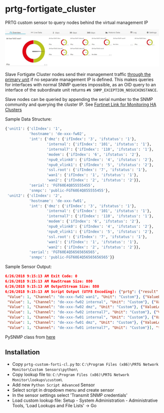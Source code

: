 # prtg-fortigate_cluster

PRTG custom sensor to query nodes behind the virtual management IP

![scr01](assets/img/scr01.jpg)

Slave Fortigate Cluster nodes send their management traffic [through the primary unit][mgmt-traffic] if no separate management IP is defined. This makes queries for interfaces with normal SNMP queries impossible, as an OID query to an interface of the subordinate unit returns `#N SNMP_EXCEPTION_NOSUCHINSTANCE`.

Slave nodes can be queried by appending the serial number to the SNMP community and querying the cluster IP. See [Fortinet Link for Monitoring HA Clusters][forti-link]

Sample Data Structure:

```sh
{'unit1': {'clIndex': '1',
           'hostname': 'de-xxx-fw02',
           'int': {'dmz': {'ifIndex': '3', 'ifstatus': '1'},
                   'internal': {'ifIndex': '101', 'ifstatus': '1'},
                   'internal7': {'ifIndex': '110', 'ifstatus': '1'},
                   'modem': {'ifIndex': '6', 'ifstatus': '2'},
                   'npu0_vlink0': {'ifIndex': '4', 'ifstatus': '2'},
                   'npu0_vlink1': {'ifIndex': '5', 'ifstatus': '2'},
                   'ssl.root': {'ifIndex': '7', 'ifstatus': '1'},
                   'wan1': {'ifIndex': '1', 'ifstatus': '1'},
                   'wan2': {'ifIndex': '2', 'ifstatus': '2'}},
           'serial': 'FGT60E4Q855555455',
           'snmpc': 'public-FGT60E4Q855555455'},
 'unit2': {'clIndex': '2',
           'hostname': 'de-xxx-fw01',
           'int': {'dmz': {'ifIndex': '3', 'ifstatus': '1'},
                   'internal': {'ifIndex': '101', 'ifstatus': '1'},
                   'internal7': {'ifIndex': '110', 'ifstatus': '1'},
                   'modem': {'ifIndex': '6', 'ifstatus': '2'},
                   'npu0_vlink0': {'ifIndex': '4', 'ifstatus': '2'},
                   'npu0_vlink1': {'ifIndex': '5', 'ifstatus': '2'},
                   'ssl.root': {'ifIndex': '7', 'ifstatus': '1'},
                   'wan1': {'ifIndex': '1', 'ifstatus': '1'},
                   'wan2': {'ifIndex': '2', 'ifstatus': '2'}},
           'serial': 'FGT60E4Q56565656565',
           'snmpc': 'public-FGT60E4Q56565656565'}}
```

Sample Sensor Output:

```json
6/26/2018 9:15:13 AM Exit Code: 0
6/26/2018 9:15:13 AM RawStream Size: 880
6/26/2018 9:15:13 AM OutputStream Size: 880
6/26/2018 9:15:13 AM Script Output (UTF8 Encoding): {"prtg": {"result": [{"ValueLookup": "custom.lookup.forti.interfaces",
 "Value": 1, "Channel": "de-xxx-fw02 wan1", "Unit": "Custom"}, {"ValueLookup": "custom.lookup.forti.interfaces",
 "Value": 1, "Channel": "de-xxx-fw02 internal", "Unit": "Custom"}, {"ValueLookup": "custom.lookup.forti.interfaces", 
 "Value": 1, "Channel": "de-xxx-fw02 dmz", "Unit": "Custom"}, {"ValueLookup": "custom.lookup.forti.interfaces", 
 "Value": 1, "Channel": "de-xxx-fw02 internal7", "Unit": "Custom"}, {"ValueLookup": "custom.lookup.forti.interfaces",
 "Value": 1, "Channel": "de-xxx-fw01 internal", "Unit": "Custom"}, {"ValueLookup": "custom.lookup.forti.interfaces",
 "Value": 1, "Channel": "de-xxx-fw01 dmz", "Unit": "Custom"}, {"ValueLookup": "custom.lookup.forti.interfaces",
 "Value": 1, "Channel": "de-xxx-fw01 internal7", "Unit": "Custom"}], "text": "OK"}}[CR][LF]
```

PySNMP class from [here][py-snmp-class]

## Installation

- Copy `prtg-custom-forti-cl.py` to: `C:\Program Files (x86)\PRTG Network Monitor\Custom Sensors\python\`
- Copy lookup file to: `C:\Program Files (x86)\PRTG Network Monitor\lookups\custom\` 
- Add new `Python Script Advanced` Sensor
- Select script in dropdown menu and create sensor
- In the sensor settings select 'Transmit SNMP credentials'
- Load custom lookup file: Setup - System Administration - Administrative Tools, 'Load Lookups and File Lists' -> Go

[mgmt-traffic]: http://help.fortinet.com/fos50hlp/54/Content/FortiOS/fortigate-high-availability-52/HA_operatingPrimaryRouter.htm
[forti-link]: http://help.fortinet.com/fos50hlp/54/Content/FortiOS/fortigate-high-availability-52/HA_operatingSNMP.htm
[py-snmp-class]: https://jcutrer.com/howto/dev/python/python-tutorial-query-dell-poweredge-temperature-snmp-data